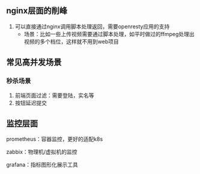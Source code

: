 ## 

## nginx层面的削峰

1. 可以直接通过nginx调用脚本处理返回，需要openresty应用的支持
   - 场景：比如一些上传视频需要通过脚本处理，如平时做过的ffmpeg处理出视频的多个档位，这样就不用到web项目



## 常见高并发场景

### 秒杀场景

1. 前端页面过滤：需要登陆，实名等
2. 按钮延迟提交



## 监控层面

prometheus：容器监控，更好的适配k8s

zabbix：物理机/虚拟机的监控

grafana：指标图形化展示工具